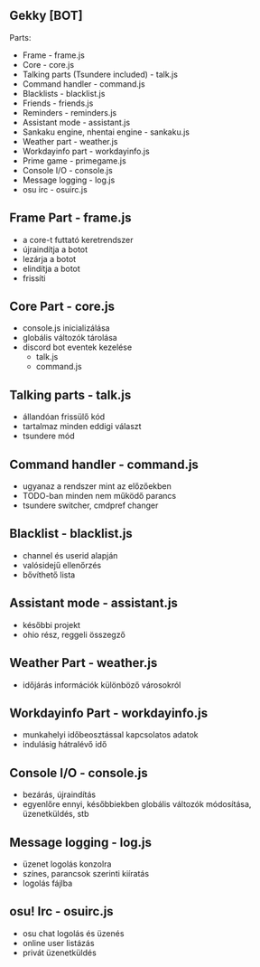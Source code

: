 Gekky [BOT]
-----------

Parts:
- Frame - frame.js
- Core - core.js
- Talking parts (Tsundere included) - talk.js
- Command handler - command.js
- Blacklists - blacklist.js
- Friends - friends.js
- Reminders - reminders.js
- Assistant mode - assistant.js
- Sankaku engine, nhentai engine - sankaku.js
- Weather part - weather.js
- Workdayinfo part - workdayinfo.js
- Prime game - primegame.js
- Console I/O - console.js
- Message logging - log.js
- osu irc - osuirc.js

Frame Part - frame.js
---------------------

- a core-t futtató keretrendszer
- újraindítja a botot
- lezárja a botot
- elindítja a botot
- frissíti

Core Part - core.js
-------------------

- console.js inicializálása
- globális változók tárolása
- discord bot eventek kezelése
    - talk.js
    - command.js

Talking parts - talk.js
-----------------------

- állandóan frissülő kód
- tartalmaz minden eddigi választ
- tsundere mód

Command handler - command.js
----------------------------

- ugyanaz a rendszer mint az előzőekben
- TODO-ban minden nem működő parancs
- tsundere switcher, cmdpref changer

Blacklist - blacklist.js
------------------------

- channel és userid alapján
- valósidejű ellenőrzés
- bővíthető lista

Assistant mode - assistant.js
-----------------------------

- későbbi projekt
- ohio rész, reggeli összegző

Weather Part - weather.js
-------------------------

- időjárás információk különböző városokról

Workdayinfo Part - workdayinfo.js
---------------------------------

- munkahelyi időbeosztással kapcsolatos adatok
- indulásig hátralévő idő

Console I/O - console.js
------------------------

- bezárás, újraindítás
- egyenlőre ennyi, későbbiekben globális változók módosítása, üzenetküldés, stb

Message logging - log.js
------------------------

- üzenet logolás konzolra
- színes, parancsok szerinti kiíratás
- logolás fájlba

osu! Irc - osuirc.js
--------------------

- osu chat logolás és üzenés
- online user listázás
- privát üzenetküldés